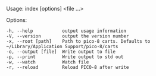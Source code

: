   Usage: index [options] <file ...>

  Options:

    -h, --help           output usage information
    -V, --version        output the version number
    -x, --root [path]    Path to pico-8 carts. Defaults to ~/Library/Application Support/pico-8/carts
    -o, --output [file]  Write output to file
    -p, --print          Write output to std out
    -w, --watch          Watch file
    -r, --reload         Reload PICO-8 after write
